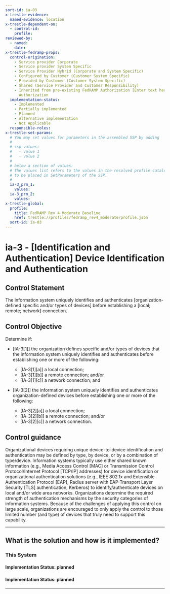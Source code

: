 ```yaml
---
sort-id: ia-03
x-trestle-evidence:
  named-evidence: location
x-trestle-dependent-on:
  - control-id:
    profile:
reviewed-by:
  - named:
    date:
x-trestle-fedramp-props:
  control-origination:
    - Service provider Corporate
    - Service provider System Specific
    - Service Provider Hybrid (Corporate and System Specific)
    - Configured by Customer (Customer System Specific)
    - Provided by Customer (Customer System Specific)
    - Shared (Service Provider and Customer Responsibility)
    - Inherited from pre-existing FedRAMP Authorization [Enter text here], Date of
      Authorization
  implementation-status:
    - Implemented
    - Partially implemented
    - Planned
    - Alternative implementation
    - Not Applicable
  responsible-roles:
x-trestle-set-params:
  # You may set values for parameters in the assembled SSP by adding
  #
  # ssp-values:
  #   - value 1
  #   - value 2
  #
  # below a section of values:
  # The values list refers to the values in the resolved profile catalog, and the ssp-values represent new values
  # to be placed in SetParameters of the SSP.
  #
  ia-3_prm_1:
    values:
  ia-3_prm_2:
    values:
x-trestle-global:
  profile:
    title: FedRAMP Rev 4 Moderate Baseline
    href: trestle://profiles/fedramp_rev4_moderate/profile.json
  sort-id: ia-03
---
```


# ia-3 - \[Identification and Authentication\] Device Identification and Authentication

## Control Statement

The information system uniquely identifies and authenticates [organization-defined specific and/or types of devices] before establishing a [local; remote; network] connection.

## Control Objective

Determine if:

- \[IA-3[1]\] the organization defines specific and/or types of devices that the information system uniquely identifies and authenticates before establishing one or more of the following:

  - \[IA-3[1][a]\] a local connection;
  - \[IA-3[1][b]\] a remote connection; and/or
  - \[IA-3[1][c]\] a network connection; and

- \[IA-3[2]\] the information system uniquely identifies and authenticates organization-defined devices before establishing one or more of the following:

  - \[IA-3[2][a]\] a local connection;
  - \[IA-3[2][b]\] a remote connection; and/or
  - \[IA-3[2][c]\] a network connection.

## Control guidance

Organizational devices requiring unique device-to-device identification and authentication may be defined by type, by device, or by a combination of type/device. Information systems typically use either shared known information (e.g., Media Access Control [MAC] or Transmission Control Protocol/Internet Protocol [TCP/IP] addresses) for device identification or organizational authentication solutions (e.g., IEEE 802.1x and Extensible Authentication Protocol [EAP], Radius server with EAP-Transport Layer Security [TLS] authentication, Kerberos) to identify/authenticate devices on local and/or wide area networks. Organizations determine the required strength of authentication mechanisms by the security categories of information systems. Because of the challenges of applying this control on large scale, organizations are encouraged to only apply the control to those limited number (and type) of devices that truly need to support this capability.

______________________________________________________________________

## What is the solution and how is it implemented?

<!-- For implementation status enter one of: implemented, partial, planned, alternative, not-applicable -->

<!-- Note that the list of rules under ### Rules: is read-only and changes will not be captured after assembly to JSON -->

### This System

<!-- Add implementation prose for the main This System component for control: ia-3 -->

#### Implementation Status: planned

### 

<!-- Add control implementation description here for control: ia-3 -->

#### Implementation Status: planned

______________________________________________________________________
